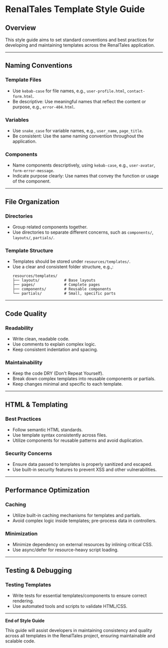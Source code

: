 # RenalTales Template Style Guide

## Overview

This style guide aims to set standard conventions and best practices for developing and maintaining templates across the RenalTales application.

---

## Naming Conventions

### Template Files

- Use `kebab-case` for file names, e.g., `user-profile.html`, `contact-form.html`.
- Be descriptive: Use meaningful names that reflect the content or purpose, e.g., `error-404.html`.

### Variables

- Use `snake_case` for variable names, e.g., `user_name`, `page_title`.
- Be consistent: Use the same naming convention throughout the application.

### Components

- Name components descriptively, using `kebab-case`, e.g., `user-avatar`, `form-error-message`.
- Indicate purpose clearly: Use names that convey the function or usage of the component.

---

## File Organization

### Directories

- Group related components together.
- Use directories to separate different concerns, such as `components/`, `layouts/`, `partials/`.

### Template Structure

- Templates should be stored under `resources/templates/`.
- Use a clear and consistent folder structure, e.g.,:
  ```
  resources/templates/
  ├── layouts/           # Base layouts
  ├── pages/             # Complete pages
  ├── components/        # Reusable components
  └── partials/          # Small, specific parts
  ```

---

## Code Quality

### Readability

- Write clean, readable code.
- Use comments to explain complex logic.
- Keep consistent indentation and spacing.

### Maintainability

- Keep the code DRY (Don't Repeat Yourself).
- Break down complex templates into reusable components or partials.
- Keep changes minimal and specific to each template.

---

## HTML & Templating

### Best Practices

- Follow semantic HTML standards.
- Use template syntax consistently across files.
- Utilize components for reusable patterns and avoid duplication.

### Security Concerns

- Ensure data passed to templates is properly sanitized and escaped.
- Use built-in security features to prevent XSS and other vulnerabilities.

---

## Performance Optimization

### Caching

- Utilize built-in caching mechanisms for templates and partials.
- Avoid complex logic inside templates; pre-process data in controllers.

### Minimization

- Minimize dependency on external resources by inlining critical CSS.
- Use async/defer for resource-heavy script loading.

---

## Testing & Debugging

### Testing Templates

- Write tests for essential templates/components to ensure correct rendering.
- Use automated tools and scripts to validate HTML/CSS.

---

**End of Style Guide**

This guide will assist developers in maintaining consistency and quality across all templates in the RenalTales project, ensuring maintainable and scalable code.
